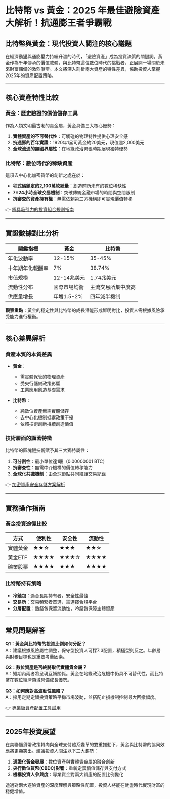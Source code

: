 # 比特幣 vs 黃金：2025 年最佳避險資產大解析！抗通膨王者爭霸戰

## 比特幣與黃金：現代投資人關注的核心議題  
在經濟動盪與通膨壓力持續升溫的時代，「避險資產」成為投資決策的關鍵詞。黃金作為千年傳承的價值載體，與比特幣這位數位時代的挑戰者，正展開一場關於未來財富儲備的激烈爭辯。本文將深入剖析兩大資產的特性差異，協助投資人掌握2025年的資產配置策略。

---

## 核心資產特性比較  

### 黃金：歷史驗證的價值儲存工具  
作為人類文明最古老的貴金屬，黃金具備三大核心優勢：  
1. **實體資產的不可替代性**：可觸碰的物理特性提供心理安全感  
2. **抗通膨的百年實證**：1920年1盎司黃金約20美元，現值逾2,000美元  
3. **全球流通的無國界屬性**：在地緣政治緊張時期展現獨特優勢  

### 比特幣：數位時代的稀缺資產  
這項去中心化加密貨幣的創新之處在於：  
- **程式碼鎖定的2,100萬枚總量**：創造前所未有的數位稀缺性  
- **7×24小時全球交易機制**：突破傳統金融市場的時間與空間限制  
- **抗審查的資產持有權**：無需依賴第三方機構即可實現價值轉移  

👉 [極具吸引力的投資組合規劃指南](https://bit.ly/okx_welcome)

---

## 實證數據對比分析  

| 關鍵指標          | 黃金                  | 比特幣                |
|-------------------|-----------------------|-----------------------|
| 年化波動率        | 12-15%                | 35-45%                |
| 十年期年化報酬率  | 7%                    | 38.74%                |
| 市值規模          | 12-14兆美元           | 1.74兆美元            |
| 流動性分布        | 國際市場均衡          | 主流交易所集中度高    |
| 供應量增長        | 年增1.5-2%            | 四年減半機制          |

**觀察重點**：黃金的穩定性與比特幣的成長潛能形成鮮明對比，投資人需根據風險承受能力進行權衡。

---

## 核心差異解析  

### 資產本質的本質差異  
- **黃金**：  
  - 需實體保管的物理資產  
  - 受央行儲備政策影響  
  - 工業應用創造基礎需求  

- **比特幣**：  
  - 純數位資產無需實體儲存  
  - 去中心化機制抵禦政策干擾  
  - 依賴技術創新持續創造價值  

### 技術層面的顯著特徵  
比特幣的區塊鏈技術賦予其三大獨特屬性：  
1. **可分割性**：最小單位達1聰（0.00000001 BTC）  
2. **抗審查性**：無需中介機構的價值轉移能力  
3. **全球化共識機制**：由全球節點共同維護交易紀錄  

👉 [加密資產安全存儲方案解析](https://bit.ly/okx_welcome)

---

## 實務操作指南  

### 黃金投資途徑比較  
| 方式       | 便利性 | 安全性 | 流動性 |
|------------|--------|--------|--------|
| 實體黃金   | ★★☆    | ★★★    | ★★☆    |
| 黃金ETF    | ★★★★   | ★★★☆   | ★★★★   |
| 礦業股票   | ★★★★   | ★★★    | ★★★★   |

### 比特幣持有策略  
- **冷錢包**：適合長期持有者，安全性最佳  
- **交易所**：交易頻繁者首選，需選擇合規平台  
- **分層配置**：熱錢包保留流動性，冷錢包保障主體資產  

---

## 常見問題解答  

**Q1：黃金與比特幣的投資比例如何分配？**  
A：建議根據風險屬性調整，保守型投資人可採7:3配置，積極型則反之。年齡層與財務目標也是重要考量因素。

**Q2：數位資產是否終將取代實體貴金屬？**  
A：短期內兩者將呈現互補關係。黃金在地緣政治危機中仍具不可替代性，而比特幣在數位經濟領域具備成長優勢。

**Q3：如何應對高波動性風險？**  
A：採用定期定額投資策略平抑市場波動，並搭配止損機制控制最大回撤幅度。

👉 [專業級資產配置工具試用](https://bit.ly/okx_welcome)

---

## 2025年投資展望  

在美聯儲貨幣政策轉向與全球支付體系變革的雙重推動下，黃金與比特幣的協同效應將更顯突出。建議投資人關注以下三大趨勢：  
1. **通證化黃金發展**：數位資產與實體貴金屬的融合創新  
2. **央行數位貨幣(CBDC)影響**：重新定義價值儲存與支付方式  
3. **機構投資人參與度**：專業資金對兩大資產的配置比例變化  

透過對兩大避險資產的深度理解與策略性配置，投資人將能在動盪時代實現財富的穩健增值。